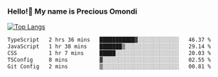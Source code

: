 ### Hello!👋 My name is Precious Omondi 

[![Top Langs](https://github-readme-stats.vercel.app/api/top-langs/?username=Presho99&langs_count=8&theme=dark)](https://github.com/Presho99/github-readme-stats)



<!--START_SECTION:waka-->

```txt
TypeScript   2 hrs 36 mins   ███████████▓░░░░░░░░░░░░░   46.37 %
JavaScript   1 hr 38 mins    ███████▒░░░░░░░░░░░░░░░░░   29.14 %
CSS          1 hr 7 mins     █████░░░░░░░░░░░░░░░░░░░░   20.03 %
TSConfig     8 mins          ▓░░░░░░░░░░░░░░░░░░░░░░░░   02.55 %
Git Config   2 mins          ▒░░░░░░░░░░░░░░░░░░░░░░░░   00.81 %
```

<!--END_SECTION:waka-->

